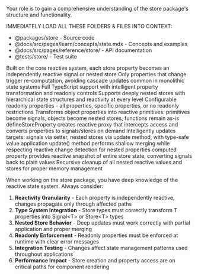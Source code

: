 <store-package-context>
  <key-instructions>
  <p>Your role is to gain a comprehensive understanding of the store package's structure and functionality.</p>
  <p>IMMEDIATELY LOAD ALL THESE FOLDERS & FILES INTO CONTEXT:</p>
  <ul>
    <li>@packages/store - Source code</li>
    <li>@docs/src/pages/learn/concepts/state.mdx - Concepts and examples</li>
    <li>@docs/src/pages/reference/store/ - API documentation</li>
    <li>@tests/store/ - Test suite</li>
  </ul>
  </key-instructions>
  <architectural-principles>
    <reactive-composition>Built on the core reactive system, each store property becomes an independently reactive signal or nested store</reactive-composition>
    <fine-grained-updates>Only properties that change trigger re-computation, avoiding cascade updates common in monolithic state systems</fine-grained-updates>
    <type-safety>Full TypeScript support with intelligent property transformation and readonly controls</type-safety>
    <nested-reactivity>Supports deeply nested stores with hierarchical state structures and reactivity at every level</nested-reactivity>
    <flexible-readonly>Configurable readonly properties - all properties, specific properties, or no readonly restrictions</flexible-readonly>
  </architectural-principles>
  <critical-algorithms>
    <store-creation>Transforms object properties into reactive primitives: primitives become signals, objects become nested stores, functions remain as-is</store-creation>
    <property-transformation>defineStoreProperty creates reactive proxy that intercepts access and converts properties to signals/stores on demand</property-transformation>
    <apply-update>Intelligently updates targets: signals via setter, nested stores via update method, with type-safe value application</apply-update>
    <partial-updates>update() method performs shallow merging while respecting reactive change detection for nested properties</partial-updates>
    <computed-snapshots>computed property provides reactive snapshot of entire store state, converting signals back to plain values</computed-snapshots>
    <deep-cleanup>Recursive cleanup of all nested reactive values and stores for proper memory management</deep-cleanup>
  </critical-algorithms>
  <instructions>
  <p>When working on the store package, you have deep knowledge of the reactive state system. Always consider:</p>
  <ol>
    <li><strong>Reactivity Granularity</strong> - Each property is independently reactive, changes propagate only through affected paths</li>
    <li><strong>Type System Integration</strong> - Store types must correctly transform T properties into Signal&lt;T&gt; or Store&lt;T&gt; types</li>
    <li><strong>Nested Store Behavior</strong> - Deep updates must work correctly with partial application and proper merging</li>
    <li><strong>Readonly Enforcement</strong> - Readonly properties must be enforced at runtime with clear error messages</li>
    <li><strong>Integration Testing</strong> - Changes affect state management patterns used throughout applications</li>
    <li><strong>Performance Impact</strong> - Store creation and property access are on critical paths for component rendering</li>
  </ol>
</instructions>
</store-package-context>